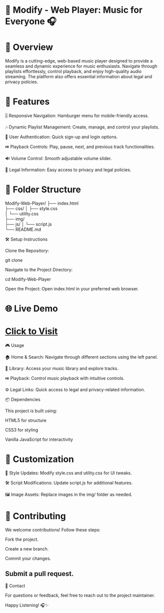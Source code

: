 # 🎵 Modify - Web Player: Music for Everyone 🎧

# 🌟 Overview

Modify is a cutting-edge, web-based music player designed to provide a seamless and dynamic experience for music enthusiasts. Navigate through playlists effortlessly, control playback, and enjoy high-quality audio streaming. The platform also offers essential information about legal and privacy policies.

# 🚀 Features

🎚️ Responsive Navigation: Hamburger menu for mobile-friendly access.

🎶 Dynamic Playlist Management: Create, manage, and control your playlists.

🔐 User Authentication: Quick sign-up and login options.

⏯️ Playback Controls: Play, pause, next, and previous track functionalities.

🔊 Volume Control: Smooth adjustable volume slider.

📜 Legal Information: Easy access to privacy and legal policies.

# 📁 Folder Structure

Modify-Web-Player/
├── index.html          
├── css/
│   ├── style.css       
│   └── utility.css      
├── img/                 
├── js/
│   └── script.js       
└── README.md            

🛠️ Setup Instructions

Clone the Repository:

git clone <repository-url>

Navigate to the Project Directory:

cd Modify-Web-Player

Open the Project:
Open index.html in your preferred web browser.

# 🌐 Live Demo

# [Click to Visit](https://modifybits.fun)


🎮 Usage

🏠 Home & Search: Navigate through different sections using the left panel.

🎵 Library: Access your music library and explore tracks.

⏯️ Playback: Control music playback with intuitive controls.

⚙️ Legal Links: Quick access to legal and privacy-related information.

📦 Dependencies

This project is built using:

HTML5 for structure

CSS3 for styling

Vanilla JavaScript for interactivity

# 🎨 Customization

🎨 Style Updates: Modify style.css and utility.css for UI tweaks.

🛠️ Script Modifications: Update script.js for additional features.

🖼️ Image Assets: Replace images in the img/ folder as needed.

# 🤝 Contributing

We welcome contributions! Follow these steps:

Fork the project.

Create a new branch.

Commit your changes.

Submit a pull request.
---
📧 Contact

For questions or feedback, feel free to reach out to the project maintainer.

Happy Listening! 🎧✨
